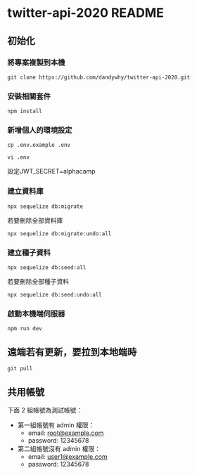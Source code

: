 # twitter-api-2020 README

## 初始化

### 將專案複製到本機
```
git clone https://github.com/dandywhy/twitter-api-2020.git
```

### 安裝相關套件
```
npm install
```

### 新增個人的環境設定
```
cp .env.example .env
```

```
vi .env
```
設定JWT_SECRET=alphacamp

### 建立資料庫
```
npx sequelize db:migrate
```

若要刪除全部資料庫
```
npx sequelize db:migrate:undo:all
```

### 建立種子資料
```
npx sequelize db:seed:all
```

若要刪除全部種子資料
```
npx sequelize db:seed:undo:all
```

### 啟動本機端伺服器
```
npm run dev
```

## 遠端若有更新，要拉到本地端時
```
git pull
```

## 共用帳號
下面 2 組帳號為測試帳號：
* 第一組帳號有 admin 權限：
  * email: root@example.com
  * password: 12345678
* 第二組帳號沒有 admin 權限：
  * email: user1@example.com
  * password: 12345678
